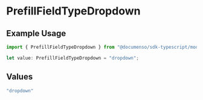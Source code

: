 # PrefillFieldTypeDropdown

## Example Usage

```typescript
import { PrefillFieldTypeDropdown } from "@documenso/sdk-typescript/models/operations";

let value: PrefillFieldTypeDropdown = "dropdown";
```

## Values

```typescript
"dropdown"
```